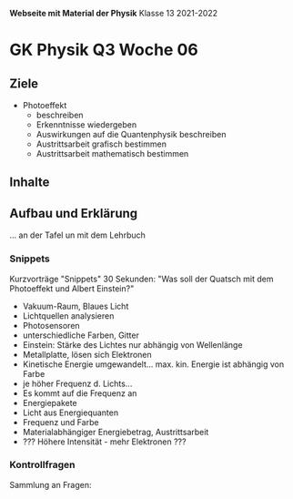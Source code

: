 **Webseite mit Material der Physik**
	Klasse 13 2021-2022
                         
# GK Physik Q3 Woche 06

## Ziele

* Photoeffekt 
  * beschreiben
  * Erkenntnisse wiedergeben
  * Auswirkungen auf die Quantenphysik beschreiben
  * Austrittsarbeit grafisch bestimmen
  * Austrittsarbeit mathematisch bestimmen

## Inhalte

## Aufbau und Erklärung

... an der Tafel un mit dem Lehrbuch

### Snippets

Kurzvorträge "Snippets" 30 Sekunden: "Was soll der Quatsch mit dem Photoeffekt und Albert Einstein?"

* Vakuum-Raum, Blaues Licht
* Lichtquellen analysieren
* Photosensoren
* unterschiedliche Farben, Gitter
* Einstein: Stärke des Lichtes nur abhängig von Wellenlänge
* Metallplatte, lösen sich Elektronen
* Kinetische Energie umgewandelt... max. kin. Energie ist abhängig von Farbe
* je höher Frequenz d. Lichts...
* Es kommt auf die Frequenz an
* Energiepakete
* Licht aus Energiequanten
* Frequenz und Farbe
* Materialabhängiger Energiebetrag, Austrittsarbeit
* ??? Höhere Intensität - mehr Elektronen ???

### Kontrollfragen

Sammlung an Fragen:

